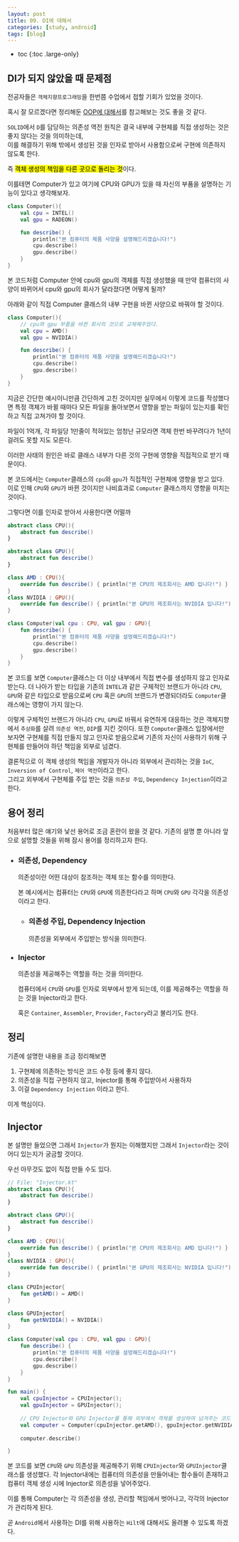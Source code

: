 ```yaml
---
layout: post
title: 09. DI에 대해서
categories: [study, android]
tags: [blog]
---
```


- toc
{:toc .large-only}

## DI가 되지 않았을 때 문제점
전공자들은 `객체지향프로그래밍`을 한번쯤 수업에서 접할 기회가 있었을 것이다.

혹시 잘 모르겠다면 정리해둔 [OOP에 대해서]("https://hangeulmansae.github.io/study/etc/2025-03-13-4.OOP%EC%97%90-%EB%8C%80%ED%95%B4%EC%84%9C/")를 참고해보는 것도 좋을 것 같다.

`SOLID`에서 `D`를 담당하는 의존성 역전 원칙은 결국 내부에 구현체를 직접 생성하는 것은 좋지 않다는 것을 의미하는데,     
이를 해결하기 위해 밖에서 생성된 것을 인자로 받아서 사용함으로써 구현에 의존하지 않도록 한다.

즉 <mark>객체 생성의 책임을 다른 곳으로 돌리는 것</mark>이다.

이를테면 Computer가 있고 여기에 CPU와 GPU가 있을 때 자신의 부품을 설명하는 기능이 있다고 생각해보자.
~~~kotlin
class Computer(){
    val cpu = INTEL()
    val gpu = RADEON()

    fun describe() {
        println("본 컴퓨터의 제품 사양을 설명해드리겠습니다!")
        cpu.describe()
        gpu.describe()
    }
}
~~~
본 코드처럼 Computer 안에 cpu와 gpu의 객체를 직접 생성했을 때 만약 컴퓨터의 사양이 바뀌어서 cpu와 gpu의 회사가 달라졌다면 어떻게 될까?

아래와 같이 직접 Computer 클래스의 내부 구현을 바뀐 사양으로 바꿔야 할 것이다.
~~~kotlin
class Computer(){
    // cpu와 gpu 부품을 바뀐 회사의 것으로 교체해주었다.
    val cpu = AMD()
    val gpu = NVIDIA()

    fun describe() {
        println("본 컴퓨터의 제품 사양을 설명해드리겠습니다!")
        cpu.describe()
        gpu.describe()
    }
}
~~~

지금은 간단한 예시이니만큼 간단하게 고친 것이지만 실무에서 이렇게 코드를 작성했다면 특정 객체가 바뀔 때마다 모든 파일을 돌아보면서 영향을 받는 파일이 있는지를 확인하고 직접 고쳐가야 할 것이다.

파일이 1억개, 각 파일당 1만줄이 적혀있는 엄청난 규모라면 객체 한번 바꾸려다가 1년이 걸려도 못할 지도 모른다.

이러한 사태의 원인은 바로 클래스 내부가 다른 것의 구현에 영향을 직접적으로 받기 때문이다.

본 코드에서는 `Computer`클래스의 `cpu`와 `gpu`가 직접적인 구현체에 영향을 받고 있다.     
이로 인해 `CPU`와 `GPU`가 바뀐 것이지만 나비효과로 `Computer` 클래스까지 영향을 미치는 것이다. 

그렇다면 이를 인자로 받아서 사용한다면 어떨까

~~~kotlin
abstract class CPU(){
    abstract fun describe()
}

abstract class GPU(){
    abstract fun describe()
}

class AMD : CPU(){
    override fun describe() { println("본 CPU의 제조회사는 AMD 입니다!") }
}
class NVIDIA : GPU(){
    override fun describe() { println("본 GPU의 제조회사는 NVIDIA 입니다!") }
}

class Computer(val cpu : CPU, val gpu : GPU){
    fun describe() {
        println("본 컴퓨터의 제품 사양을 설멍해드리겠습니다!")
        cpu.describe()
        gpu.describe()
    }
}
~~~

본 코드를 보면 `Computer`클래스는 더 이상 내부에서 직접 변수를 생성하지 않고 인자로 받는다.
더 나아가 받는 타입을 기존의 `INTEL`과 같은 구체적인 브랜드가 아니라 `CPU`, `GPU`와 같은 타입으로 받음으로써 `CPU` 혹은 `GPU`의 브랜드가 변경되더라도 `Computer`클래스에는 영향이 가지 않는다.

이렇게 구체적인 브랜드가 아니라 `CPU`, `GPU`로 바꿔서 유연하게 대응하는 것은 객체지향에서 `추상화`를 살려 `의존성 역전`, `DIP`를 지킨 것이다.
또한 `Computer`클래스 입장에서만 보자면 구현체를 직접 만들지 않고 인자로 받음으로써 기존의 자신이 사용하기 위해 구현체를 만들어야 하던 책임을 외부로 넘겼다.

결론적으로 이 객체 생성의 책임을 개발자가 아니라 외부에서 관리하는 것을 `IoC`, `Inversion of Control`, `제어 역전`이라고 한다.     
그리고 외부에서 구현체를 주입 받는 것을 `의존성 주입`, `Dependency Injection`이라고 한다.     

## 용어 정리
처음부터 많은 얘기와 낯선 용어로 조금 혼란이 왔을 것 같다. 기존의 설명 뿐 아니라 앞으로 설명할 것들을 위해 잠시 용어를 정리하고자 한다.

+ ### 의존성, Dependency
  의존성이란 어떤 대상이 참조하는 객체 또는 함수를 의미한다.

  본 예시에서는 컴퓨터는 `CPU`와 `GPU`에 의존한다라고 하며 `CPU`와 `GPU` 각각을 의존성이라고 한다.

  + ### 의존성 주입, Dependency Injection
    의존성을 외부에서 주입받는 방식을 의미한다.

+ ### Injector
  의존성을 제공해주는 역할을 하는 것을 의미한다.

  컴퓨터에서 `CPU`와 `GPU`를 인자로 외부에서 받게 되는데, 이를 제공해주는 역할을 하는 것을 Injector라고 한다.

  혹은 `Container`, `Assembler`, `Provider`, `Factory`라고 불리기도 한다.

## 정리
기존에 설명한 내용을 조금 정리해보면

1. 구현체에 의존하는 방식은 코드 수정 등에 좋지 않다.
2. 의존성을 직접 구현하지 않고, Injector를 통해 주입받아서 사용하자
3. 이걸 `Dependency Injection` 이라고 한다.

이게 핵심이다.

## Injector
본 설명만 들었으면 그래서 `Injector`가 뭔지는 이해했지만 그래서 `Injector`라는 것이 어디 있는지가 궁금할 것이다.

우선 아무것도 없이 직접 만들 수도 있다.
~~~kotlin
// File: "Injector.kt"
abstract class CPU(){
    abstract fun describe()
}

abstract class GPU(){
    abstract fun describe()
}

class AMD : CPU(){
    override fun describe() { println("본 CPU의 제조회사는 AMD 입니다!") }
}
class NVIDIA : GPU(){
    override fun describe() { println("본 GPU의 제조회사는 NVIDIA 입니다!") }
}

class CPUInjector{
    fun getAMD() = AMD()
}

class GPUInjector{
    fun getNVIDIA() = NVIDIA()
}

class Computer(val cpu : CPU, val gpu : GPU){
    fun describe() {
        println("본 컴퓨터의 제품 사양을 설멍해드리겠습니다!")
        cpu.describe()
        gpu.describe()
    }
}

fun main() {
    val cpuInjector = CPUInjector();
    val gpuInjector = GPUInjector();
    
    // CPU Injector와 GPU Injector를 통해 외부에서 객체를 생성하여 넘겨주는 코드
    val computer = Computer(cpuInjector.getAMD(), gpuInjector.getNVIDIA())
  
    computer.describe()

}
~~~

본 코드를 보면 `CPU`와 `GPU` 의존성을 제공해주기 위해 `CPUInjector`와 `GPUInjector`클래스를 생성했다.
각 Injector내에는 컴퓨터의 의존성을 만들어내는 함수들이 존재하고 컴퓨터 객체 생성 시에 Injector로 의존성을 넣어주었다.

이를 통해 Computer는 각 의존성을 생성, 관리할 책임에서 벗어나고, 각각의 Injector가 관리하게 된다.

곧 `Android`에서 사용하는 DI를 위해 사용하는 `Hilt`에 대해서도 올려볼 수 있도록 하겠다.